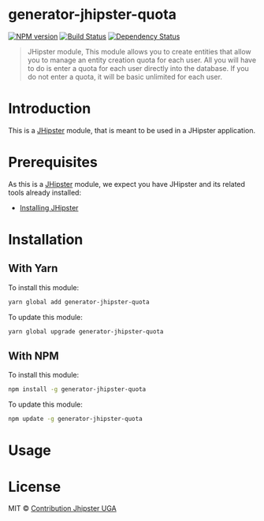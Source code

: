 # generator-jhipster-quota
[![NPM version][npm-image]][npm-url] [![Build Status][travis-image]][travis-url] [![Dependency Status][daviddm-image]][daviddm-url]
> JHipster module, This module allows you to create entities that allow you to manage an entity creation quota for each user. All you will have to do is enter a quota for each user directly into the database. If you do not enter a quota, it will be basic unlimited for each user.

# Introduction

This is a [JHipster](http://jhipster.github.io/) module, that is meant to be used in a JHipster application.

# Prerequisites

As this is a [JHipster](http://jhipster.github.io/) module, we expect you have JHipster and its related tools already installed:

- [Installing JHipster](https://jhipster.github.io/installation.html)

# Installation

## With Yarn

To install this module:

```bash
yarn global add generator-jhipster-quota
```

To update this module:

```bash
yarn global upgrade generator-jhipster-quota
```

## With NPM

To install this module:

```bash
npm install -g generator-jhipster-quota
```

To update this module:

```bash
npm update -g generator-jhipster-quota
```

# Usage

# License

MIT © [Contribution Jhipster UGA](https://github.com/contribution-jhipster-uga)


[npm-image]: https://img.shields.io/npm/v/generator-jhipster-quota.svg
[npm-url]: https://npmjs.org/package/generator-jhipster-quota
[travis-image]: https://travis-ci.org/contribution-jhipster-uga/generator-jhipster-quota.svg?branch=master
[travis-url]: https://travis-ci.org/contribution-jhipster-uga/generator-jhipster-quota
[daviddm-image]: https://david-dm.org/contribution-jhipster-uga/generator-jhipster-quota.svg?theme=shields.io
[daviddm-url]: https://david-dm.org/contribution-jhipster-uga/generator-jhipster-quota
